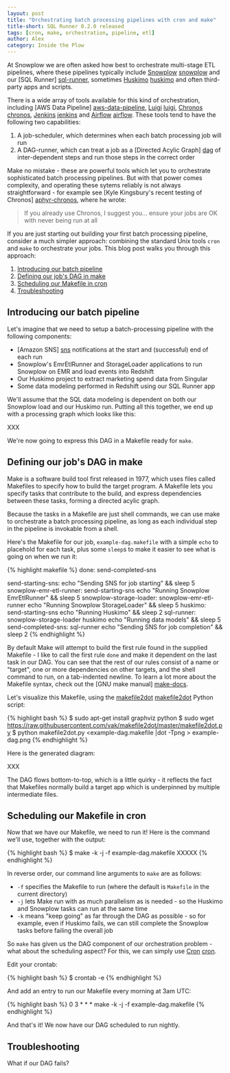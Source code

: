 ```yaml
---
layout: post
title: "Orchestrating batch processing pipelines with cron and make"
title-short: SQL Runner 0.2.0 released
tags: [cron, make, orchestration, pipeline, etl]
author: Alex
category: Inside the Plow
---
```


At Snowplow we are often asked how best to orchestrate multi-stage ETL pipelines, where these pipelines typically include [Snowplow] [snowplow] and our [SQL Runner] [sql-runner], sometimes [Huskimo] [huskimo] and often third-party apps and scripts.

There is a wide array of tools available for this kind of orchestration, including [AWS Data Pipeline] [aws-data-pipeline], [Luigi] [luigi], [Chronos] [chronos], [Jenkins] [jenkins] and [Airflow] [airflow]. These tools tend to have the following two capabilities:

1. A job-scheduler, which determines when each batch processing job will run
2. A DAG-runner, which can treat a job as a [Directed Acylic Graph] [dag] of inter-dependent steps and run those steps in the correct order 

Make no mistake - these are powerful tools which let you to orchestrate sophisticated batch processing pipelines. But with that power comes complexity, and operating these sytems reliably is not always straightforward - for example see [Kyle Kingsbury's recent testing of Chronos] [aphyr-chronos], where he wrote:

<blockquote>
If you already use Chronos, I suggest you... ensure your jobs are OK with never being run at all
</blockquote>

If you are just starting out building your first batch processing pipeline, consider a much simpler approach: combining the standard Unix tools `cron` and `make` to orchestrate your jobs. This blog post walks you through this approach:

1. [Introducing our batch pipeline](/blog/2015/10/02/orchestrating-batch-processing-pipelines-with-cron-and-make#pipeline)
2. [Defining our job's DAG in make](/blog/2015/10/02/orchestrating-batch-processing-pipelines-with-cron-and-make#make)
3. [Scheduling our Makefile in cron](/blog/2015/10/02/orchestrating-batch-processing-pipelines-with-cron-and-make#cron)
4. [Troubleshooting](/blog/2015/10/02/orchestrating-batch-processing-pipelines-with-cron-and-make#trouble)

<!--more-->

<h2 id="pipeline">Introducing our batch pipeline</h2>

Let's imagine that we need to setup a batch-processing pipeline with the following components:

* [Amazon SNS] [sns] notifications at the start and (successful) end of each run
* Snowplow's EmrEtlRunner and StorageLoader applications to run Snowplow on EMR and load events into Redshift
* Our Huskimo project to extract marketing spend data from Singular
* Some data modeling performed in Redshift using our SQL Runner app

We'll assume that the SQL data modeling is dependent on both our Snowplow load and our Huskimo run. Putting all this together, we end up with a processing graph which looks like this:

XXX

We're now going to express this DAG in a Makefile ready for `make`.

<h2 id="make">Defining our job's DAG in make</h2>

Make is a software build tool first released in 1977, which uses files called Makefiles to specify how to build the target program. A Makefile lets you specify tasks that contribute to the build, and express dependencies between these tasks, forming a directed acylic graph.

Because the tasks in a Makefile are just shell commands, we can use make to orchestrate a batch processing pipeline, as long as each individual step in the pipeline is invokable from a shell.

Here's the Makefile for our job, `example-dag.makefile` with a simple `echo` to placehold for each task, plus some `sleep`s to make it easier to see what is going on when we run it:

{% highlight makefile %}
done: send-completed-sns

send-starting-sns:
  echo "Sending SNS for job starting" && sleep 5
snowplow-emr-etl-runner: send-starting-sns
  echo "Running Snowplow EmrEtlRunner" && sleep 5
snowplow-storage-loader: snowplow-emr-etl-runner
  echo "Running Snowplow StorageLoader" && sleep 5
huskimo: send-starting-sns
  echo "Running Huskimo" && sleep 2
sql-runner: snowplow-storage-loader huskimo
  echo "Running data models" && sleep 5
send-completed-sns: sql-runner
  echo "Sending SNS for job completion" && sleep 2
{% endhighlight %}

By default Make will attempt to build the first rule found in the supplied Makefile - I like to call the first rule `done` and make it dependent on the last task in our DAG. You can see that the rest of our rules consist of a name or "target", one or more dependencies on other targets, and the shell command to run, on a tab-indented newline. To learn a lot more about the Makefile syntax, check out the [GNU make manual] [make-docs].

Let's visualize this Makefile, using the [makefile2dot] [makefile2dot] Python script:

{% highlight bash %}
$ sudo apt-get install graphviz python
$ sudo wget https://raw.githubusercontent.com/vak/makefile2dot/master/makefile2dot.py
$ python makefile2dot.py <example-dag.makefile |dot -Tpng > example-dag.png
{% endhighlight %}

Here is the generated diagram:

XXX

The DAG flows bottom-to-top, which is a little quirky - it reflects the fact that Makefiles normally build a target app which is underpinned by multiple intermediate files.

<h2 id="cron">Scheduling our Makefile in cron</h2>

Now that we have our Makefile, we need to run it! Here is the command we'll use, together with the output:

{% highlight bash %}
$ make -k -j -f example-dag.makefile
XXXXX
{% endhighlight %}

In reverse order, our command line arguments to `make` are as follows:

* `-f` specifies the Makefile to run (where the default is `Makefile` in the current directory)
* `-j` lets Make run with as much parallelism as is needed - so the Huskimo and Snowplow tasks can run at the same time
* `-k` means "keep going" as far through the DAG as possible - so for example, even if Huskimo fails, we can still complete the Snowplow tasks before failing the overall job

So `make` has given us the DAG component of our orchestration problem - what about the scheduling aspect? For this, we can simply use [Cron] [cron].

Edit your crontab:

{% highlight bash %}
$ crontab -e
{% endhighlight %}

And add an entry to run our Makefile every morning at 3am UTC:

{% highlight bash %}
0 3            * * *   make -k -j -f example-dag.makefile
{% endhighlight %}

And that's it! We now have our DAG scheduled to run nightly.

<h2 id="trouble">Troubleshooting</h2>

What if our DAG fails? 


[snowplow]: http://snowplowanalytics.com/
[huskimo]: https://github.com/snowplow/huskimo
[sql-runner]: https://github.com/snowplow/sql-runner
[sns]: https://aws.amazon.com/sns/

[aws-data-pipeline]: https://aws.amazon.com/datapipeline/
[luigi]: https://github.com/spotify/luigi
[airflow]: http://nerds.airbnb.com/airflow/
[chronos]: https://github.com/mesos/chronos
[aphyr-chronos]: https://aphyr.com/posts/326-call-me-maybe-chronos
[jenkins]: https://jenkins-ci.org/

[dag]: https://github.com/snowplow/sql-runner
[make]: http://www.gnu.org/software/make/
[make-docs]: http://www.gnu.org/software/make/manual/make.html
[makefile2dot]: https://github.com/vak/makefile2dot

[cron]: https://en.wikipedia.org/wiki/Cron

[020-release]: https://github.com/snowplow/sql-runner/releases/tag/0.2.0

[talk-to-us]: https://github.com/snowplow/snowplow/wiki/Talk-to-us
